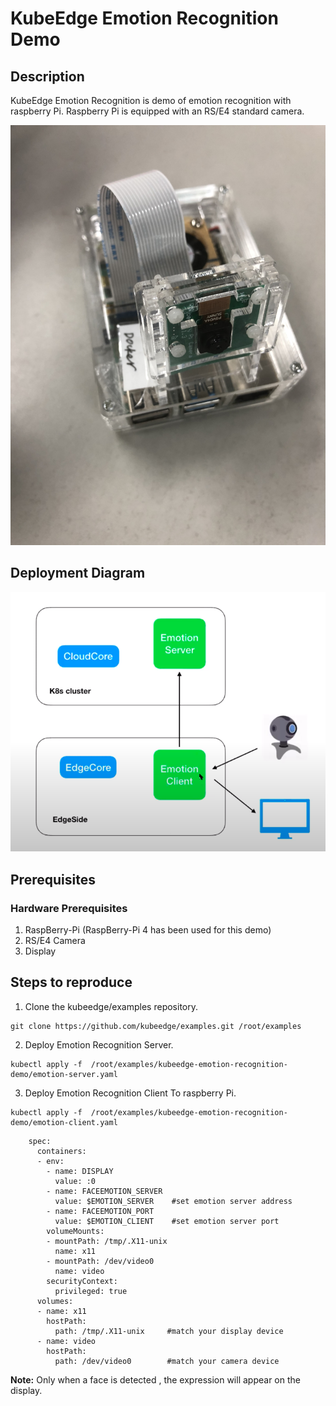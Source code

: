 # KubeEdge Emotion Recognition Demo

## Description

KubeEdge Emotion Recognition is demo of emotion recognition with raspberry Pi. Raspberry Pi is equipped with an RS/E4 standard camera.

<img src="images/raspberry-video.jpg">

## Deployment Diagram 

<img src="images/emotion-recognition-arch.jpg">

## Prerequisites

### Hardware Prerequisites

1. RaspBerry-Pi (RaspBerry-Pi 4 has been used for this demo)
2. RS/E4 Camera
3. Display

## Steps to reproduce

1. Clone the kubeedge/examples repository.

```console
git clone https://github.com/kubeedge/examples.git /root/examples
```

2. Deploy Emotion Recognition Server.

```console
kubectl apply -f  /root/examples/kubeedge-emotion-recognition-demo/emotion-server.yaml
```

3. Deploy Emotion Recognition Client To raspberry Pi.

```console
kubectl apply -f  /root/examples/kubeedge-emotion-recognition-demo/emotion-client.yaml
```
```
    spec:
      containers:
      - env:
        - name: DISPLAY
          value: :0
        - name: FACEEMOTION_SERVER
          value: $EMOTION_SERVER    #set emotion server address 
        - name: FACEEMOTION_PORT
          value: $EMOTION_CLIENT    #set emotion server port
        volumeMounts:
        - mountPath: /tmp/.X11-unix 
          name: x11
        - mountPath: /dev/video0
          name: video
        securityContext:
          privileged: true
      volumes:
      - name: x11
        hostPath:
          path: /tmp/.X11-unix     #match your display device
      - name: video
        hostPath:
          path: /dev/video0        #match your camera device
```

**Note:**  Only when a face is detected , the expression will appear on the display. 
